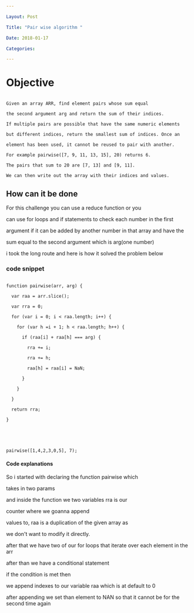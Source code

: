 ```yaml
---

Layout: Post

Title: "Pair wise algorithm "

Date: 2018-01-17 

Categories:

---
```


# Objective

```

Given an array ARR, find element pairs whose sum equal 

the second argument arg and return the sum of their indices.

If multiple pairs are possible that have the same numeric elements 

but different indices, return the smallest sum of indices. Once an 

element has been used, it cannot be reused to pair with another.

For example pairwise([7, 9, 11, 13, 15], 20) returns 6. 

The pairs that sum to 20 are [7, 13] and [9, 11].

We can then write out the array with their indices and values.

```

## How can it be done 

For this challenge you can use a reduce function or you 

can use for loops and if statements to check each  number in the first 

argument if it can be added by another number in that array and have the 

sum equal to the second argument which is arg(one number) 

i took the long route and here is how it solved the problem below



### code snippet

```

function pairwise(arr, arg) {

  var raa = arr.slice();

  var rra = 0;

  for (var i = 0; i < raa.length; i++) {

    for (var h =i + 1; h < raa.length; h++) {

      if (raa[i] + raa[h] === arg) {

        rra += i;

        rra += h;

        raa[h] = raa[i] = NaN;

      }

    }

  }

  return rra;

}





pairwise([1,4,2,3,0,5], 7);

```

#### Code explanations

So i started with declaring the function pairwise which 

takes in two params

and inside the function we two variables rra is our

 counter where we goanna append 

values to, raa is a duplication of the given array as 

we don't want to modify it directly.

after that we have two of  our for loops that iterate over each element in the arr

after than we have a conditional statement 

if the condition is met then 

we append indexes to our variable raa which is at default to 0

after appending we set than element to NAN so that it cannot be for the second time again 



